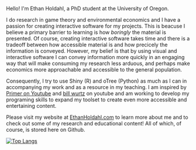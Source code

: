 Hello! I'm Ethan Holdahl, a PhD student at the University of Oregon. 

I do research in game theory and environmental economics and I have a passion for creating interactive software for my projects. This is beacuse I believe a primary barrier to learning is how <i>boringly</i> the material is presented. Of course, creating interactive software takes time and there is a tradeoff between how accessible material is and how precicely the information is conveyed. However, my belief is that by using visual and interactive software I can convey information more quickly in an engaging way that will make consuming my research less arduous, and perhaps make economics more approachable and accessible to the general population.

Consequently, I try to use Shiny (R) and oTree (Python) as much as I can in accompanying my work and as a resource in my teaching. I am inspired by [Primer on Youtube](https://www.youtube.com/c/PrimerLearning) and [bill wurtz](https://www.youtube.com/user/billwurtz) on youtube and am working to develop my programing skills to expand my toolset to create even more accessible and entertaining content. 

Please visit my website at [EthanHoldahl.com](https://ethanholdahl.com/) to learn more about me and to check out some of my research and educational content! All of which, of course, is stored here on Github.


[![Top Langs](https://github-readme-stats.vercel.app/api/top-langs/?username=ethanholdahl&exclude_repo=oTree-Demos,oTree&title_color=17363b&text_color=833707&bg_color=9aa8ab&border_color=9aa8ab&icon_color=17363b&hide=Procfile&langs_count=6&layout=compact)](https://github.com/ethanholdahl)

<!--
**ethanholdahl/ethanholdahl** is a ✨ _special_ ✨ repository because its `README.md` (this file) appears on your GitHub profile.

Here are some ideas to get you started:

- 🔭 I’m currently working on ...
- 🌱 I’m currently learning ...
- 👯 I’m looking to collaborate on ...
- 🤔 I’m looking for help with ...
- 💬 Ask me about ...
- 📫 How to reach me: ...
- 😄 Pronouns: ...
- ⚡ Fun fact: ...
-->
